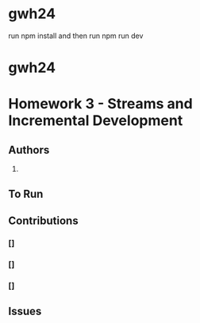 # gwh24
run npm install and then run npm run dev
# gwh24
# Homework 3 - Streams and Incremental Development

## Authors
1) 


## To Run



## Contributions



### []



### []



### []


## Issues
